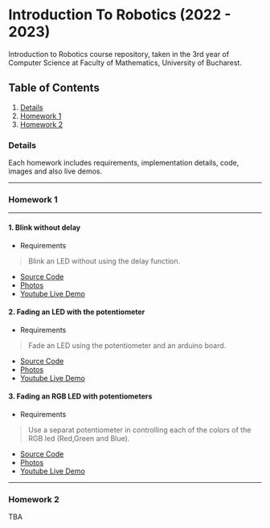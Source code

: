 # Introduction To Robotics (2022 - 2023)
 Introduction to Robotics course repository, taken in the 3rd year of Computer Science at Faculty of Mathematics, University of Bucharest.
 
 
 ## Table of Contents
 1. [Details](#details)
 2. [Homework 1](#homework-1)
 3. [Homework 2](#homework-2)
 
 
 ### Details
 Each homework includes requirements, implementation details, code, images and also live demos.

 ---
 ### Homework 1
 ---
 #### 1. Blink without delay
  - Requirements
  > Blink an LED without using the delay function.
  - [Source Code](https://github.com/tavi22/IntroductionToRobotics/blob/main/homework1/homework1_p1_OM/homework1_p1_OM.ino)
  - [Photos](https://github.com/tavi22/IntroductionToRobotics)
  - [Youtube Live Demo](https://github.com/tavi22/IntroductionToRobotics)
  
 #### 2. Fading an LED with the potentiometer
  - Requirements
  > Fade an LED using the potentiometer and an arduino board.
  - [Source Code](https://github.com/tavi22/IntroductionToRobotics/blob/main/homework1/homework1_p2_OM/homework1_p2_OM.ino)
  - [Photos](https://github.com/tavi22/IntroductionToRobotics)
  - [Youtube Live Demo](https://github.com/tavi22/IntroductionToRobotics)
  
 #### 3. Fading an RGB LED with potentiometers
  - Requirements
  > Use a separat potentiometer in controlling each of the colors of the RGB led (Red,Green and Blue).
  - [Source Code](https://github.com/tavi22/IntroductionToRobotics/blob/main/homework1/homework1_p2_OM/homework1_p2_OM.ino)
  - [Photos](https://github.com/tavi22/IntroductionToRobotics)
  - [Youtube Live Demo](https://github.com/tavi22/IntroductionToRobotics)
  
  ---
  ### Homework 2
  TBA
  
